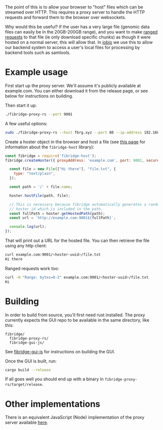 The point of this is to allow your browser to "host" files which can be
streamed over HTTP. This requires a proxy server to handle the HTTP requests
and forward them to the browser over websockets.

Why would this be useful? If the user has a very large file (genomic data files
can easily be in the 20GB-200GB range), and you want to make
[ranged requests](https://developer.mozilla.org/en-US/docs/Web/HTTP/Range_requests)
to that file (ie only download specific chunks) as though it were hosted on a
normal server, this will allow that. In [iobio](http://iobio.io/) we use this
to allow our backend system to access a user's local files for processing by
backend tools such as samtools.

# Example usage

First start up the proxy server. We'll assume it's publicly available at
example.com. You can either download it from the release page, or see
below for instructions on building.

Then start it up:

```bash
./fibridge-proxy-rs --port 9001
```

A few useful options:

```bash
sudo ./fibridge-proxy-rs --host fbrg.xyz --port 80 --ip-address 192.168.0.1 --key keyfile.pem --cert certfile.pem --secure-port 443
```

Create a hoster object in the browser and host a file (see
[this page](https://github.com/anderspitman/fibridge-host-js) for information
about the `fibridge-host` library):

```javascript
const fibridge = require('fibridge-host');
fibridge.createHoster({ proxyAddress: 'example.com', port: 9001, secure: false }).then((hoster) => {

  const file = new File(["Hi there"], "file.txt", {
    type: "text/plain",
  });

  const path = '/' + file.name;

  hoster.hostFile(path, file);

  // This is necessary because fibridge automatically generates a randomized
  // hoster id which is included in the path.
  const fullPath = hoster.getHostedPath(path);
  const url = `http://example.com:9001${fullPath}`;

  console.log(url);
});
```

That will print out a URL for the hosted file. You can then retrieve the file
using any http client:

```bash
curl example.com:9001/<hoster-uuid>/file.txt
Hi there
```

Ranged requests work too:
```bash
curl -H "Range: bytes=0-2" example.com:9001/<hoster-uuid>/file.txt
Hi
```

# Building
In order to build from source, you'll first need rust installed. The proxy currently expects
the GUI repo to be available in the same directory, like this:

```
fibridge/
  fibridge-proxy-rs/
  fibridge-gui-js/
```
  
See [fibridge-gui-js](https://github.com/anderspitman/fibridge-gui-js) for instructions
on building the GUI.

Once the GUI is built, run:

```bash
cargo build --release
```

If all goes well you should end up with a binary in `fibridge-proxy-rs/target/release`.

# Other implementations
There is an equivalent JavaScript (Node) implementation of the proxy server
available
[here](https://github.com/anderspitman/fibridge-proxy-js).
